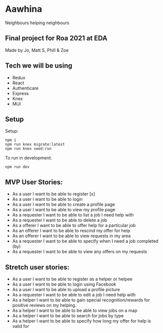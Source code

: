 # Aawhina
 Neighbours helping neighbours
 
## Final project for Roa 2021 at EDA

Made by Jo, Matt S, Phill & Zoe

## Tech we will be using

* Redux
* React
* Authenticare
* Express
* Knex
* MUI


## Setup

Setup:
```
npm i
npm run knex migrate:latest
npm run knex seed:run
``` 

To run in development:
```
npm run dev
```

## MVP User Stories:

- As a user I want to be able to register [x]
- As a user I want to be able to login
- As a user I want to be able to create a profile page
- As a user I want to be able to view my profile page
- As a requester I want to be able to list a job I need help with
- As a requester I want to be able to delete a job
- As a offerer I want to be able to offer help for a particular job
- As an offerer I want to be able to rescind my offer for help
- As an offerer I want to be able to view requests in my area
- As a requester I want to be able to specify when I need a job completed (by)
- As a requester I want to be able to view any offers on my requests


## Stretch user stories:

- As a user I want to be able to register as a helper or helpee
- As a user I want to be able to login using Facebook
- As a user I want to be able to upload a profile picture
- As a requester I want to be able to edit a job I need help with
- As a helper I want to be able to gain special recognition/rewards for positive reviews on my helping.
- As a helper I want to be able to be able to view jobs on a map
- As a helper I want to be able to search for jobs by type
- As a helper I want to be able to specify how long my offer for help is valid for
